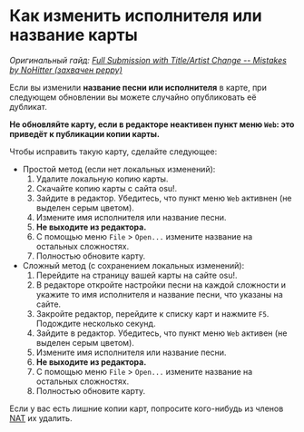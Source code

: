 # Как изменить исполнителя или название карты

*Оригинальный гайд: [Full Submission with Title/Artist Change -- Mistakes by NoHitter (захвачен peppy)](https://osu.ppy.sh/community/forums/topics/24443)*

Если вы изменили **название песни или исполнителя** в карте, при следующем обновлении вы можете случайно опубликовать её дубликат.

**Не обновляйте карту, если в редакторе неактивен пункт меню `Web`: это приведёт к публикации копии карты.**

Чтобы исправить такую карту, сделайте следующее:

- Простой метод (если нет локальных изменений):
  1. Удалите локальную копию карты.
  2. Скачайте копию карты с сайта osu!.
  3. Зайдите в редактор. Убедитесь, что пункт меню `Web` активнен (не выделен серым цветом).
  4. Измените имя исполнителя или название песни.
  5. **Не выходите из редактора.**
  6. С помощью меню `File` > `Open...` измените название на остальных сложностях.
  7. Полностью обновите карту.
- Сложный метод (с сохранением локальных изменений):
  1. Перейдите на страницу вашей карты на сайте osu!.
  2. В редакторе откройте настройки песни на каждой сложности и укажите то имя исполнителя и название песни, что указаны на сайте.
  3. Закройте редактор, перейдите к списку карт и нажмите `F5`. Подождите несколько секунд.
  4. Зайдите в редактор. Убедитесь, что пункт меню `Web` активен (не выделен серым цветом).
  5. Измените имя исполнителя или название песни.
  6. **Не выходите из редактора.**
  7. С помощью меню `File` > `Open...` измените название на остальных сложностях.
  8. Полностью обновите карту.

Если у вас есть лишние копии карт, попросите кого-нибудь из членов [NAT](/wiki/People/The_Team/Nomination_Assessment_Team) их удалить.
